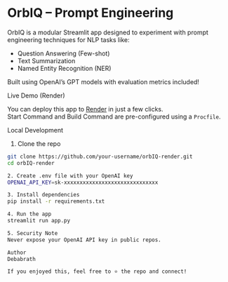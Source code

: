 # OrbIQ – Prompt Engineering

OrbIQ is a modular Streamlit app designed to experiment with prompt engineering techniques for NLP tasks like:

- Question Answering (Few-shot)
- Text Summarization
- Named Entity Recognition (NER)

Built using OpenAI’s GPT models with evaluation metrics included!

Live Demo (Render)

You can deploy this app to [Render](https://render.com) in just a few clicks.  
Start Command and Build Command are pre-configured using a `Procfile`.

Local Development

1. Clone the repo

```bash
git clone https://github.com/your-username/orbIQ-render.git
cd orbIQ-render

2. Create .env file with your OpenAI key
OPENAI_API_KEY=sk-xxxxxxxxxxxxxxxxxxxxxxxxxxxxxx

3. Install dependencies
pip install -r requirements.txt

4. Run the app
streamlit run app.py

5. Security Note
Never expose your OpenAI API key in public repos.

Author
Debabrath

If you enjoyed this, feel free to ⭐️ the repo and connect!
